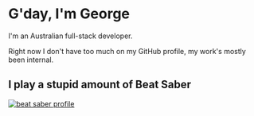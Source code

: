 # G'day, I'm George

I'm an Australian full-stack developer.

Right now I don't have too much on my GitHub profile, my work's mostly been internal.


## I play a stupid amount of Beat Saber
[![beat saber profile](https://profile.sadcloud.co/api/profile/image/76561198101382389?width=380&height=200)](https://scoresaber.com/u/76561198101382389#)
